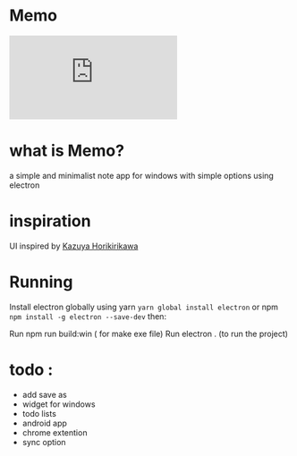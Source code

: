 
# Memo
![Screenshot](https://files.fm/thumb_show.php?i=eree5anb)
# what is Memo?
a simple and minimalist note app for windows with simple options using electron
# inspiration
UI inspired by [Kazuya Horikirikawa](https://dribbble.com/kz18)
# Running
Install electron globally using yarn `yarn global install electron` or npm `npm install -g electron --save-dev` then:

Run npm run build:win ( for make exe file)
Run electron . (to run the project)

# todo : 
+ add save as
+  widget for windows
+  todo lists
+  android app
+ chrome extention
+ sync option
